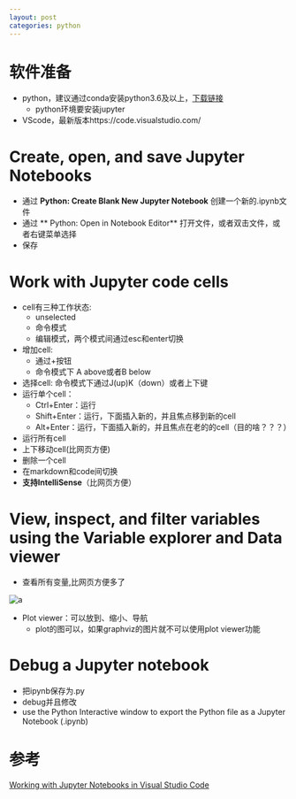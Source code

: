 ```yaml
---
layout: post
categories: python
---
```


# 软件准备

- python，建议通过conda安装python3.6及以上，[下载链接](https://repo.anaconda.com/miniconda/)
  - python环境要安装jupyter
- VScode，最新版本https://code.visualstudio.com/

# Create, open, and save Jupyter Notebooks

- 通过 **Python: Create Blank New Jupyter Notebook** 创建一个新的.ipynb文件
- 通过 ** Python: Open in Notebook Editor** 打开文件，或者双击文件，或者右键菜单选择
- 保存

# Work with Jupyter code cells

- cell有三种工作状态:
  - unselected
  - 命令模式
  - 编辑模式，两个模式间通过esc和enter切换
- 增加cell:   
  - 通过+按钮
  - 命令模式下 A above或者B below
- 选择cell: 命令模式下通过J(up)K（down）或者上下键
- 运行单个cell：
  - Ctrl+Enter：运行
  - Shift+Enter：运行，下面插入新的，并且焦点移到新的cell
  - Alt+Enter：运行，下面插入新的，并且焦点在老的的cell（目的啥？？？）
- 运行所有cell
- 上下移动cell(比网页方便)
- 删除一个cell
- 在markdown和code间切换
- **支持IntelliSense**（比网页方便）




# View, inspect, and filter variables using the Variable explorer and Data viewer

- 查看所有变量,比网页方便多了

![a](https://code.visualstudio.com/assets/docs/python/jupyter/native-variable-explorer.png)

- Plot viewer：可以放到、缩小、导航
  - plot的图可以，如果graphviz的图片就不可以使用plot viewer功能

# Debug a Jupyter notebook

- 把ipynb保存为.py
- debug并且修改
- use the Python Interactive window to export the Python file as a Jupyter Notebook (.ipynb)

# 参考

[Working with Jupyter Notebooks in Visual Studio Code](https://code.visualstudio.com/docs/python/jupyter-support)